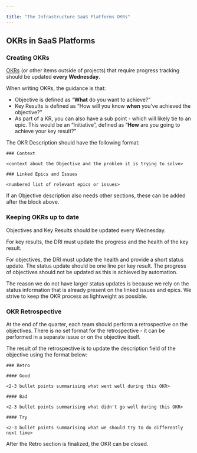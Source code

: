 ```yaml
---

title: "The Infrastructure SaaS Platforms OKRs"
---
```


## OKRs in SaaS Platforms

### Creating OKRs

 [OKRs](/handbook/company/okrs/) (or other items outside of projects) that require progress tracking should be updated **every Wednesday**.


When writing OKRs, the guidance is that:

* Objective is defined as “**What** do you want to achieve?”
* Key Results is defined as “How will you know **when** you’ve achieved the objective?”
* As part of a KR, you can also have a sub point - which will likely tie to an epic. This would be an “Initiative”, defined as “**How** are you going to achieve your key result?”

The OKR Description should have the following format:

```
### Context

<context about the Objective and the problem it is trying to solve>

### Linked Epics and Issues

<numbered list of relevant epics or issues>
```

If an Objective description also needs other sections, these can be added after the block above.

### Keeping OKRs up to date

Objectives and Key Results should be updated every Wednesday. 

For key results, the DRI must update the progress and the health of the key result. 

For objectives, the DRI must update the health and provide a short status update. 
The status update should be one line per key result.
The progress of objectives should not be updated as this is achieved by automation. 

The reason we do not have larger status updates is because we rely on the status information that is already present on the linked issues and epics.
We strive to keep the OKR process as lightweight as possible.

### OKR Retrospective

At the end of the quarter, each team should perform a retrospective on the objectives. 
There is no set format for the retrospective - it can be performed in a separate issue or on the objective itself.

The result of the retrospective is to update the description field of the objective using the format below:

```
### Retro

#### Good

<2-3 bullet points summarising what went well during this OKR>

#### Bad

<2-3 bullet points summarising what didn't go well during this OKR>

#### Try

<2-3 bullet points summarising what we should try to do differently next time>

```

After the Retro section is finalized, the OKR can be closed.